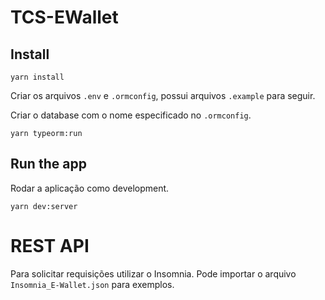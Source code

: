 # TCS-EWallet

## Install

    yarn install
    
Criar os arquivos `.env` e `.ormconfig`, possui arquivos `.example` para seguir. 

Criar o database com o nome especificado no `.ormconfig`. 

    yarn typeorm:run

## Run the app
Rodar a aplicação como development.

    yarn dev:server
    
# REST API

Para solicitar requisições utilizar o Insomnia. Pode importar o arquivo `Insomnia_E-Wallet.json` para exemplos.
